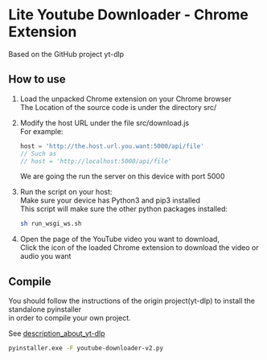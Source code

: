 # Lite Youtube Downloader - Chrome Extension
Based on the GitHub project yt-dlp  

## How to use

1. Load the unpacked Chrome extension on your Chrome browser  
   The Location of the source code is under the directory src/

2. Modify the host URL under the file src/download.js  
   For example:
   ```javascript
   host = 'http://the.host.url.you.want:5000/api/file'
   // Such as
   // host = 'http://localhost:5000/api/file'
   ``` 
   We are going the run the server on this device with port 5000  

4. Run the script on your host:  
   Make sure your device has Python3 and pip3 installed  
   This script will make sure the other python packages installed:  
   ```bash
   sh run_wsgi_ws.sh
   ```
6. Open the page of the YouTube video you want to download,  
   Click the icon of the loaded Chrome extension to download the video or audio you want  

## Compile

You should follow the instructions of the origin project(yt-dlp) to install the standalone pyinstaller  
in order to compile your own project.  

See [description_about_yt-dlp](https://github.com/yt-dlp/yt-dlp#compile)  

```bash
pyinstaller.exe -F youtube-downloader-v2.py
```
